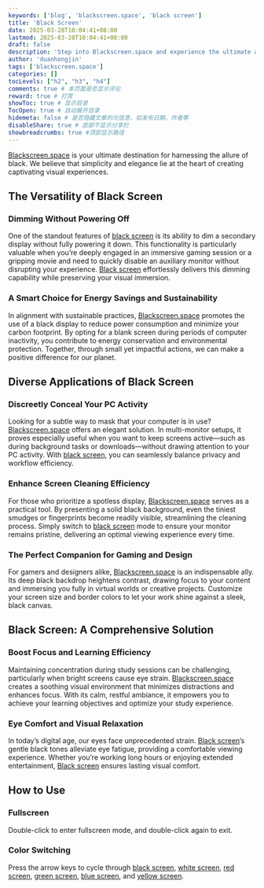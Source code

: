 ```yaml
---
keywords: ['blog', 'blackscreen.space', 'black screen']
title: 'Black Screen'
date: 2025-03-28T10:04:41+08:00
lastmod: 2025-03-28T10:04:41+08:00
draft: false
description: 'Step into Blackscreen.space and experience the ultimate allure of a black screen.'
author: 'duanhongjin'
tags: ['blackscreen.space']
categories: []
tocLevels: ["h2", "h3", "h4"]
comments: true # 本页面是否显示评论
reward: true # 打赏
showToc: true # 显示目录
TocOpen: true # 自动展开目录
hidemeta: false # 是否隐藏文章的元信息，如发布日期、作者等
disableShare: true # 底部不显示分享栏
showbreadcrumbs: true #顶部显示路径
---
```


[Blackscreen.space](https://www.blackscreennow.space) is your ultimate destination for harnessing the allure of black. We believe that simplicity and elegance lie at the heart of creating captivating visual experiences.

## The Versatility of Black Screen

### Dimming Without Powering Off

One of the standout features of [black screen](https://www.blackscreennow.space/black-screen) is its ability to dim a secondary display without fully powering it down. This functionality is particularly valuable when you’re deeply engaged in an immersive gaming session or a gripping movie and need to quickly disable an auxiliary monitor without disrupting your experience. [Black screen](https://www.blackscreennow.space/black-screen) effortlessly delivers this dimming capability while preserving your visual immersion.

### A Smart Choice for Energy Savings and Sustainability

In alignment with sustainable practices, [Blackscreen.space](https://www.blackscreennow.space) promotes the use of a black display to reduce power consumption and minimize your carbon footprint. By opting for a blank screen during periods of computer inactivity, you contribute to energy conservation and environmental protection. Together, through small yet impactful actions, we can make a positive difference for our planet.

## Diverse Applications of Black Screen

### Discreetly Conceal Your PC Activity

Looking for a subtle way to mask that your computer is in use? [Blackscreen.space](https://www.blackscreennow.space) offers an elegant solution. In multi-monitor setups, it proves especially useful when you want to keep screens active—such as during background tasks or downloads—without drawing attention to your PC activity. With [black screen](https://www.blackscreennow.space/black-screen), you can seamlessly balance privacy and workflow efficiency.

### Enhance Screen Cleaning Efficiency

For those who prioritize a spotless display, [Blackscreen.space](https://www.blackscreennow.space) serves as a practical tool. By presenting a solid black background, even the tiniest smudges or fingerprints become readily visible, streamlining the cleaning process. Simply switch to [black screen](https://www.blackscreennow.space/black-screen) mode to ensure your monitor remains pristine, delivering an optimal viewing experience every time.

### The Perfect Companion for Gaming and Design

For gamers and designers alike, [Blackscreen.space](https://www.blackscreennow.space) is an indispensable ally. Its deep black backdrop heightens contrast, drawing focus to your content and immersing you fully in virtual worlds or creative projects. Customize your screen size and border colors to let your work shine against a sleek, black canvas.

## Black Screen: A Comprehensive Solution

### Boost Focus and Learning Efficiency

Maintaining concentration during study sessions can be challenging, particularly when bright screens cause eye strain. [Blackscreen.space](https://www.blackscreennow.space/black-screen) creates a soothing visual environment that minimizes distractions and enhances focus. With its calm, restful ambiance, it empowers you to achieve your learning objectives and optimize your study experience.

### Eye Comfort and Visual Relaxation

In today’s digital age, our eyes face unprecedented strain. [Black screen](https://www.blackscreennow.space/black-screen)’s gentle black tones alleviate eye fatigue, providing a comfortable viewing experience. Whether you’re working long hours or enjoying extended entertainment, [Black screen](https://www.blackscreennow.space/black-screen) ensures lasting visual comfort.

## How to Use

### Fullscreen

Double-click to enter fullscreen mode, and double-click again to exit.

### Color Switching

Press the arrow keys to cycle through [black screen](https://www.blackscreennow.space/black-screen), [white screen](https://www.blackscreennow.space/white-screen), [red screen](https://www.blackscreennow.space/red-screen), [green screen](https://www.blackscreennow.space/green-screen), [blue screen](https://www.blackscreennow.space/blue-screen), and [yellow screen](https://www.blackscreennow.space/yellow-screen).
